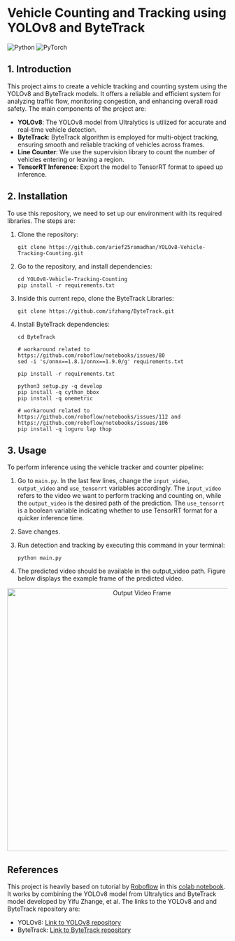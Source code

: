 # Vehicle Counting and Tracking using YOLOv8 and ByteTrack

![Python](https://img.shields.io/badge/Python-3776AB?style=for-the-badge&logo=python&logoColor=white)
![PyTorch](https://img.shields.io/badge/PyTorch-%23EE4C2C.svg?style=for-the-badge&logo=PyTorch&logoColor=white)

## 1. Introduction

This project aims to create a vehicle tracking and counting system using the YOLOv8 and ByteTrack models. It offers a reliable and efficient system for analyzing traffic flow, monitoring congestion, and enhancing overall road safety. The main components of the project are:
- **YOLOv8**: The YOLOv8 model from Ultralytics is utilized for accurate and real-time vehicle detection.  
- **ByteTrack**: ByteTrack algorithm is employed for multi-object tracking, ensuring smooth and reliable tracking of vehicles across frames.
- **Line Counter**: We use the supervision library to count the number of vehicles entering or leaving a region.
- **TensorRT Inference**: Export the model to TensorRT format to speed up inference.

## 2. Installation

To use this repository, we need to set up our environment with its required libraries. The steps are:

1. Clone the repository:

   ```
   git clone https://github.com/arief25ramadhan/YOLOv8-Vehicle-Tracking-Counting.git
   ```

2. Go to the repository, and install dependencies:

   ```
   cd YOLOv8-Vehicle-Tracking-Counting
   pip install -r requirements.txt
   ```

3. Inside this current repo, clone the ByteTrack Libraries:

    ```
   git clone https://github.com/ifzhang/ByteTrack.git
   ```
    
5. Install ByteTrack dependencies:
   ```
   cd ByteTrack
   
   # workaround related to https://github.com/roboflow/notebooks/issues/80
   sed -i 's/onnx==1.8.1/onnx==1.9.0/g' requirements.txt

   pip install -r requirements.txt

   python3 setup.py -q develop
   pip install -q cython_bbox
   pip install -q onemetric
   
   # workaround related to https://github.com/roboflow/notebooks/issues/112 and https://github.com/roboflow/notebooks/issues/106
   pip install -q loguru lap thop
   ```


## 3. Usage

To perform inference using the vehicle tracker and counter pipeline:
1. Go to `main.py`. In the last few lines, change the `input_video`, `output_video` and `use_tensorrt` variables accordingly. The `input_video` refers to the video we want to perform tracking and counting on, while the `output_video` is the desired path of the prediction. The `use_tensorrt` is a boolean variable indicating whether to use TensorRT format for a quicker inference time.
2. Save changes.
3. Run detection and tracking by executing this command in your terminal:

   ```
   python main.py
   ```

4. The predicted video should be available in the output_video path. Figure below displays the example frame of the predicted video.

<p align="center">
  <img src="assets/output_video.PNG" width="600" title="Output Video Frame">
</p>


## References

This project is heavily based on tutorial by [Roboflow](https://github.com/roboflow) in this [colab notebook](https://colab.research.google.com/github/roboflow-ai/notebooks/blob/main/notebooks/how-to-track-and-count-vehicles-with-yolov8.ipynb#scrollTo=Q9ppb7bFvWfc). It works by combining the YOLOv8 model from Ultralytics and ByteTrack model developed by Yifu Zhange, et al. The links to the YOLOv8 and and ByteTrack repository are:

- YOLOv8: [Link to YOLOv8 repository](https://github.com/ultralytics/ultralytics)
- ByteTrack: [Link to ByteTrack repository](https://github.com/ifzhang/ByteTrack)

